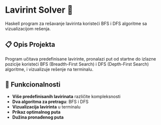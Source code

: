 # Lavirint Solver 🧩

Haskell program za rešavanje lavirinta koristeći BFS i DFS algoritme sa vizualizacijom rešenja.

## 📋 Opis Projekta

Program učitava predefinisane lavirinte, pronalazi put od startne do izlazne pozicije koristeći BFS (Breadth-First Search) i DFS (Depth-First Search) algoritme, i vizualizuje rešenje na terminalu.

## 🚀 Funkcionalnosti

- **Više predefinisanih lavirinata** različite kompleksnosti
- **Dva algoritma za pretragu**: BFS i DFS
- **Vizualizacija lavirinta** u terminalu
- **Prikaz optimalnog puta**
- **Dužina pronađenog puta**
